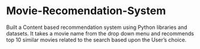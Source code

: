 # Movie-Recomendation-System
Built a Content based recommendation system using Python libraries and datasets. It takes a movie name from the drop down menu and recommends top 10 similar movies related to the search based upon the User’s choice.
